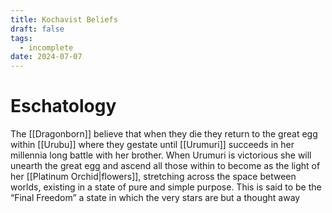 ```yaml
---
title: Kochavist Beliefs
draft: false
tags:
  - incomplete
date: 2024-07-07
---
```

# Eschatology
The [[Dragonborn]] believe that when they die they return to the great egg within [[Urubu]] where they gestate until [[Urumuri]] succeeds in her millennia long battle with her brother. When Urumuri is victorious she will unearth the great egg and ascend all those within to become as the light of her [[Platinum Orchid|flowers]], stretching across the space between worlds, existing in a state of pure and simple purpose. This is said to be the “Final Freedom” a state in which the very stars are but a thought away

